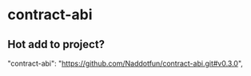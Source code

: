 # contract-abi
## Hot add to project?
"contract-abi": "https://github.com/Naddotfun/contract-abi.git#v0.3.0",
